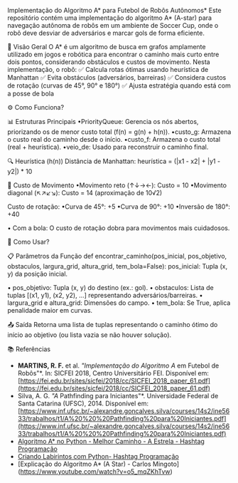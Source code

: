 Implementação do Algoritmo A* para Futebol de Robôs Autônomos*
Este repositório contém uma implementação do algoritmo A* (A-star) para navegação autônoma de robôs em um ambiente de Soccer Cup, onde o robô deve desviar de adversários e marcar gols de forma eficiente.

📌 Visão Geral
O A* é um algoritmo de busca em grafos amplamente utilizado em jogos e robótica para encontrar o caminho mais curto entre dois pontos, considerando obstáculos e custos de movimento. Nesta implementação, o robô:
✅ Calcula rotas ótimas usando heurística de Manhattan
✅ Evita obstáculos (adversários, barreiras)
✅ Considera custos de rotação (curvas de 45°, 90° e 180°)
✅ Ajusta estratégia quando está com a posse de bola

⚙️ Como Funciona?

📊 Estruturas Principais
•PriorityQueue: Gerencia os nós abertos, priorizando os de menor custo total (f(n) = g(n) + h(n)).
•custo_g: Armazena o custo real do caminho desde o início.
•custo_f: Armazena o custo total (real + heurística).
•veio_de: Usado para reconstruir o caminho final.

🔍 Heurística (h(n))
Distância de Manhattan:
heurística = (|x1 - x2| + |y1 - y2|) * 10

🔄 Custo de Movimento
•Movimento reto (↑↓→←): Custo = 10
•Movimento diagonal (↖↗↙↘): Custo = 14 (aproximação de 10√2)

Custo de rotação:
  •Curva de 45°: +5
  •Curva de 90°: +10
  •Inversão de 180°: +40

• Com a bola: O custo de rotação dobra para movimentos mais cuidadosos.

🚀 Como Usar?

📋 Parâmetros da Função
def encontrar_caminho(pos_inicial, pos_objetivo, obstaculos, largura_grid, altura_grid, tem_bola=False):
pos_inicial: Tupla (x, y) da posição inicial.

• pos_objetivo: Tupla (x, y) do destino (ex.: gol).
• obstaculos: Lista de tuplas [(x1, y1), (x2, y2), ...] representando adversários/barreiras.
• largura_grid e altura_grid: Dimensões do campo.
• tem_bola: Se True, aplica penalidade maior em curvas.

📤 Saída
Retorna uma lista de tuplas representando o caminho ótimo do início ao objetivo (ou lista vazia se não houver solução).

📚 Referências
- **MARTINS, R. F.** et al. *"Implementação do Algoritmo A* em Futebol de Robôs"*. In: SICFEI 2018, Centro Universitário FEI. Disponível em: [https://fei.edu.br/sites/sicfei/2018/cc/SICFEI_2018_paper_61.pdf](https://fei.edu.br/sites/sicfei/2018/cc/SICFEI_2018_paper_61.pdf)
- Silva, A. G. *"A* Pathfinding para Iniciantes"*. Universidade Federal de Santa Catarina (UFSC), 2014. Disponível em: [https://www.inf.ufsc.br/~alexandre.goncalves.silva/courses/14s2/ine5633/trabalhos/t1/A%20%20%20Pathfinding%20para%20Iniciantes.pdf](https://www.inf.ufsc.br/~alexandre.goncalves.silva/courses/14s2/ine5633/trabalhos/t1/A%20%20%20Pathfinding%20para%20Iniciantes.pdf)
- [Algoritmo A* no Python - Melhor Caminho - A Estrela - Hashtag Programação](https://www.youtube.com/watch?v=fTtYzHfGlyk)
- [Criando Labirintos com Python- Hashtag Programação](https://www.youtube.com/watch?v=mk0576JDh4w&t=908s)
- [Explicação do Algoritmo A* (A Star) - Carlos Mingoto] (https://www.youtube.com/watch?v=o5_mqZKhTvw)
